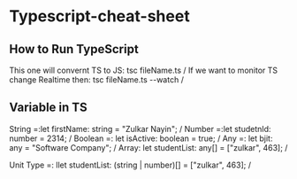 # Typescript-cheat-sheet

## How to Run TypeScript 
This one will convernt TS to JS: tsc fileName.ts /
If we want to monitor TS change Realtime then: tsc fileName.ts --watch /

## Variable in TS
String =:let firstName: string = "Zulkar Nayin"; /
Number =:let studetnId: number = 2314; /
Boolean =: let isActive: boolean = true; /
Any =: let bjit: any = "Software Company"; /
Array: let studentList: any[] = ["zulkar", 463]; /

Unit Type =: llet studentList: (string | number)[] = ["zulkar", 463]; /
